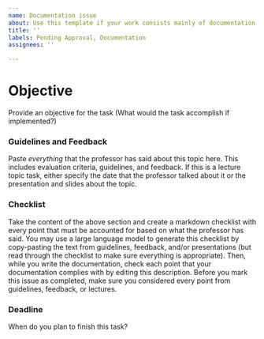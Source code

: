 ```yaml
---
name: Documentation issue
about: Use this template if your work consists mainly of documentation.
title: ''
labels: Pending Approval, Documentation
assignees: ''

---
```


# Objective
Provide an objective for the task (What would the task accomplish if implemented?)

### Guidelines and Feedback
Paste *everything* that the professor has said about this topic here. This includes evaluation criteria, guidelines, and feedback. If this is a lecture topic task, either specify the date that the professor talked about it or the presentation and slides about the topic.

### Checklist
Take the content of the above section and create a markdown checklist with every point that must be accounted for based on what the professor has said. You may use a large language model to generate this checklist by copy-pasting the text from guidelines, feedback, and/or presentations (but read through the checklist to make sure everything is appropriate). Then, while you write the documentation, check each point that your documentation complies with by editing this description. Before you mark this issue as completed, make sure you considered every point from guidelines, feedback, or lectures.

### Deadline
When do you plan to finish this task?
